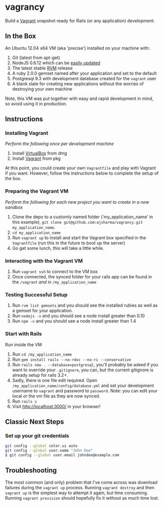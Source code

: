 vagrancy
========

Build a [Vagrant](http://www.vagrantup.com/) snapshot ready for Rails (or any application) development.

## In the Box

An Ubuntu 12.04 x64 VM (aka 'precise') installed on your machine with:

1. Git (latest from apt-get)
2. NodeJS 0.6.12 which can be [easily updated](https://github.com/joyent/node/wiki/Installing-Node.js-via-package-manager)
1. The latest stable [RVM](http://rvm.io/) release
1. A ruby 2.0.0 gemset named after your application and set to the default
1. Postgresql 9.3 with development database created for the `vagrant` user
1. A blank slate for creating new applications without the worries of destroying your own machine

Note, this VM was put together with easy and rapid development in mind, so avoid using it in production.

## Instructions

### Installing Vagrant

_Perform the following once per development machine_

1. Install [VirtualBox](https://www.virtualbox.org/) from dmg
1. Install [Vagrant](http://www.vagrantup.com/) from pkg

At this point, you could create your own `Vagrantfile` and play with Vagrant if you want. However, follow the instructions below to complete the setup of the box.

### Preparing the Vagrant VM

_Perform the following for each new project you want to create in a new sandbox_

1. Clone the depo to a customly named folder ('my_application_name' in this example), `git clone git@github.com:ajsharma/vagrancy.git my_application_name`.
1. `cd my_application_name`
1. Run `vagrant up` to install and start the Vagrant box specified in the `Vagrantfile` (run this in the future to boot up the server)
1. Go get some lunch, this will take a little while.

### Interacting with the Vagrant VM

1. Run `vagrant ssh` to connect to the VM box
1. Once connected, the synced folder for your rails app can be found in the `/vagrant` _and_ in `/my_application_name`

### Testing Successful Setup
1. Run `rvm list gemsets` and you should see the installed rubies as well as a gemset for your application.
1. Run `nodejs -v` and you should see a node install greater than 0.10
1. Run `npm -v` and you should see a node install greater than 1.4

### Start with Rails

Run inside the VM

1. Run `cd /my_application_name`
1. Run `gem install rails --no-rdoc --no-ri --conservative`
1. Run `rails new . --database=postgresql`, you'll probably be asked if you want to override your `.gitignore`, you can, but the current gitignore is already setup for rails 3.2+.
1. Sadly, there is one file edit required.  Open `/my_application_name/config/database.yml` and set your development username to `vagrant` and password to `password`. Note: you can edit your local _or_ the vm file as they are now synced.
1. Run `rails s`
1. Visit [http://localhost:3000/](http://localhost:3000/) in your browser!

## Classic Next Steps

### Set up your git credentials

```bash
git config --global color.ui auto
git config --global user.name "John Doe"
$ git config --global user.email johndoe@example.com
```

## Troubleshooting

The most common (and only) problem that I've come across was download failures during the `vagrant up` process.  Running `vagrant destroy` and then `vagrant up` is the simplest way to attempt it again, but time consuming.  Running `vagrant provision` should hopefully fix it without as much time lost.

